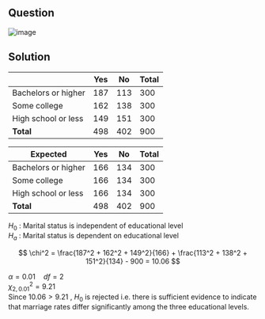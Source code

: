 ## Question

![image](https://github.com/user-attachments/assets/f236b1c6-e50d-4e6e-bfb5-7854f733b873)

## Solution

|                     | Yes | No  | Total |
|---------------------|-----|-----|-------|
| Bachelors or higher | 187 | 113 | 300   |
| Some college        | 162 | 138 | 300   |
| High school or less | 149 | 151 | 300   |
| **Total**           | 498 | 402 | 900   |

| Expected            | Yes | No  | Total |
|---------------------|-----|-----|-------|
| Bachelors or higher | 166 | 134 | 300   |
| Some college        | 166 | 134 | 300   |
| High school or less | 166 | 134 | 300   |
| **Total**           | 498 | 402 | 900   |

$H_0$ : Marital status is independent of educational level  
$H_a$ : Marital status is dependent on educational level

$$
\chi^2 = \frac{187^2 + 162^2 + 149^2}{166} + \frac{113^2 + 138^2 + 151^2}{134} - 900 = 10.06
$$

$\alpha = 0.01 \quad df = 2$  
$\chi^2_{2, 0.01} = 9.21$  
Since $10.06 > 9.21$ , $H_0$ is rejected i.e. there is sufficient evidence to indicate that marriage rates differ significantly among the three educational levels.
